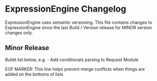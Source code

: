 # ExpressionEngine Changelog

ExpressionEngine uses semantic versioning. This file contains changes to ExpressionEngine since the last Build / Version release for MINOR version changes only.

## Minor Release

Bullet list below, e.g.
    - Add conditionals parsing to Request Module

EOF MARKER: This line helps prevent merge conflicts when things are
added on the bottoms of lists
